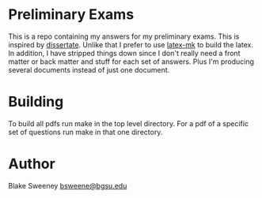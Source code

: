 # Preliminary Exams #

This is a repo containing my answers for my preliminary exams. This is inspired
by [dissertate](https://github.com/suchow/dissertate). Unlike that I prefer to
use [latex-mk](http://latex-mk.sourceforge.net/) to build the latex. In
addition, I have stripped things down since I don't really need a front matter
or back matter and stuff for each set of answers. Plus I'm producing several
documents instead of just one document.

# Building #

To build all pdfs run make in the top level directory. For a pdf of a specific
set of questions run make in that one directory.

# Author #
Blake Sweeney <bsweene@bgsu.edu>

